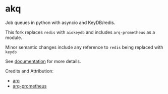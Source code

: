 # akq

Job queues in python with asyncio and KeyDB/redis.

This fork replaces `redis` with `aiokeydb` and includes `arq-prometheus` as a module.

Minor semantic changes include any reference to `redis` being replaced with `keydb`

See [documentation](https://arq-docs.helpmanual.io/) for more details.

Credits and Attribution:

- [arq](https://github.com/samuelcolvin/arq)
- [arq-prometheus](https://github.com/kpn/arq-prometheus)


